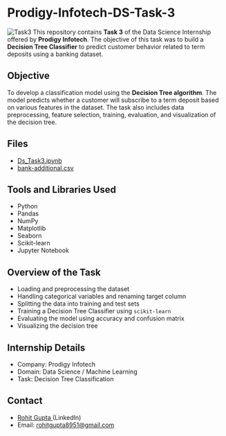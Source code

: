 # Prodigy-Infotech-DS-Task-3
![Task3](https://github.com/user-attachments/assets/0ee845cf-04e2-4b13-af0b-4a8dd1ba3d0a)
This repository contains **Task 3** of the Data Science Internship offered by **Prodigy Infotech**. The objective of this task was to build a **Decision Tree Classifier** to predict customer behavior related to term deposits using a banking dataset.

## Objective
To develop a classification model using the **Decision Tree algorithm**. The model predicts whether a customer will subscribe to a term deposit based on various features in the dataset. The task also includes data preprocessing, feature selection, training, evaluation, and visualization of the decision tree.

## Files
- <a>[Ds_Task3.ipynb ](https://github.com/rohitg8951/Prodigy-Infotech-DS-Task-3/blob/main/Ds_Task3.ipynb/)</a>
- <a>[bank-additional.csv ](https://github.com/rohitg8951/Prodigy-Infotech-DS-Task-3/blob/main/bank-additional.csv)</a>

## Tools and Libraries Used
- Python
- Pandas
- NumPy
- Matplotlib
- Seaborn
- Scikit-learn
- Jupyter Notebook

## Overview of the Task
- Loading and preprocessing the dataset
- Handling categorical variables and renaming target column
- Splitting the data into training and test sets
- Training a Decision Tree Classifier using `scikit-learn`
- Evaluating the model using accuracy and confusion matrix
- Visualizing the decision tree

## Internship Details
- Company: Prodigy Infotech
- Domain: Data Science / Machine Learning
- Task: Decision Tree Classification


##  Contact
- <a>[Rohit Gupta ](https://www.linkedin.com/in/rohit-gupta21-8951axbih/)(LinkedIn)</a>
- Email: rohitgupta8951@gmail.com

